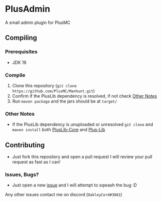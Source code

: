 # PlusAdmin
A small admin plugin for PlusMC

## Compiling

### Prerequisites
- JDK 16

### Compile
1. Clone this repository (`git clone https://github.com/PlusMC/Manhunt.git`)
2. Confirm if the PlusLib dependency is resolved, if not check [Other Notes](#other-notes)
3. Run `maven package` and the jars should be at `target/`

### Other Notes
- If the PlusLib dependency is unuploaded or unresolved `git clone` and `maven install` both [PlusLib-Core][2] and [Plus-Lib][3]

## Contributing
- Just fork this repository and open a pull request I will review your pull request as fast as I can!

### Issues, Bugs?
- Just open a new [issue][4] and I will attempt to sqwash the bug :D


[2]: https://github.com/PlusMC/PlusLib-Core
[3]: https://github.com/PlusMC/PlusLib
[4]: https://github.com/PlusMC/PlusAdmin/issues/new/choose

Any other issues contact me on discord (`OakleyCord#3081`)
